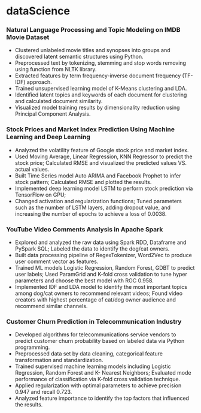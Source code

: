 # dataScience
### Natural Language Processing and Topic Modeling on IMDB Movie Dataset
* Clustered unlabeled movie titles and synopses into groups and discovered latent semantic structures using Python.
* Preprocessed text by tokenizing, stemming and stop words removing using function from NLTK library.
* Extracted features by term frequency-inverse document frequency (TF-IDF) approach.
* Trained unsupervised learning model of K-Means clustering and LDA.
* Identified latent topics and keywords of each document for clustering and calculated document similarity.
* Visualized model training results by dimensionality reduction using Principal Component Analysis.
### Stock Prices and Market Index Prediction Using Machine Learning and Deep Learning
* Analyzed the volatility feature of Google stock price and market index.
* Used Moving Average, Linear Regression, KNN Regressor to predict the stock price; Calculated RMSE and
visualized the predicted values VS. actual values.
* Built Time Series model Auto ARIMA and Facebook Prophet to infer stock pattern; Calculated RMSE and
plotted the results.
* Implemented deep learning model LSTM to perform stock prediction via TensorFlow on GPU;
* Changed activation and regularization functions; Tuned parameters such as the number of LSTM layers, adding
dropout value, and increasing the number of epochs to achieve a loss of 0.0038.
### YouTube Video Comments Analysis in Apache Spark
* Explored and analyzed the raw data using Spark RDD, Dataframe and PySpark SQL; Labeled the data to
identify the dog/cat owners.
* Built data processing pipeline of RegexTokenizer, Word2Vec to produce user comment vector as features.
* Trained ML models Logistic Regression, Random Forest, GDBT to predict user labels; Used ParamGrid and
K-fold cross validation to tune hyper parameters and choose the best model with ROC 0.958.
* Implemented IDF and LDA model to identify the most important topics among dog/cat owners to recommend
relevant videos; Found video creators with highest percentage of cat/dog owner audience and recommend similar
channels.
### Customer Churn Prediction in Telecommunication Industry
* Developed algorithms for telecommunications service vendors to predict customer churn probability based on
labeled data via Python programming.
* Preprocessed data set by data cleaning, categorical feature transformation and standardization.
* Trained supervised machine learning models including Logistic Regression, Random Forest and K- Nearest
Neighbors; Evaluated mode performance of classification via K-fold cross validation technique.
* Applied regularization with optimal parameters to achieve precision 0.947 and recall 0.723.
* Analyzed feature importance to identify the top factors that influenced the results.
